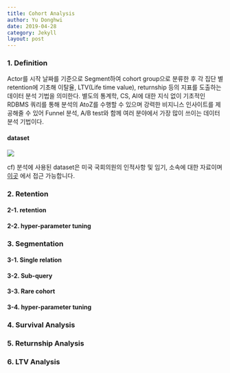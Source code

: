 ```yaml
---
title: Cohort Analysis
author: Yu Donghwi
date: 2019-04-28
category: Jekyll
layout: post
---
```


### 1. Definition ###

 Actor를 시작 날짜를 기준으로 Segment하여 cohort group으로 분류한 후 각 집단 별 retention에 기초해 이탈율, LTV(Life time value), returnship 등의 지표를 도출하는 데이터 분석 기법을 의미한다. 별도의 통계학, CS, AI에 대한 지식 없이 기초적인 RDBMS 쿼리를 통해 분석의 AtoZ를 수행할 수 있으며 강력한 비지니스 인사이트를 제공해줄 수 있어 Funnel 분석, A/B test와 함께 여러 분야에서 가장 많이 쓰이는 데이터 분석 기법이다.

#### dataset

![](https://github.com/user-attachments/assets/c06bf7cc-8e20-4468-a692-326e7d3f2981)


cf) 분석에 사용된 dataset은 미국 국회의원의 인적사항 및 임기, 소속에 대한 자료이며 [이곳][1] 에서 접근 가능합니다.


### 2. Retention ###

#### 2-1. retention ####

#### 2-2. hyper-parameter tuning ####

### 3. Segmentation ### 

#### 3-1. Single relation ####

#### 3-2. Sub-query ####

#### 3-3. Rare cohort ####

#### 3-4. hyper-parameter tuning ####

### 4. Survival Analysis ###

### 5. Returnship Analysis ###

### 6. LTV Analysis ###



[1]: https://github.com/YuDH-DS/YuDH-DS.github.io/tree/main/_posts/cohort%EB%B6%84%EC%84%9D%20raw%20data